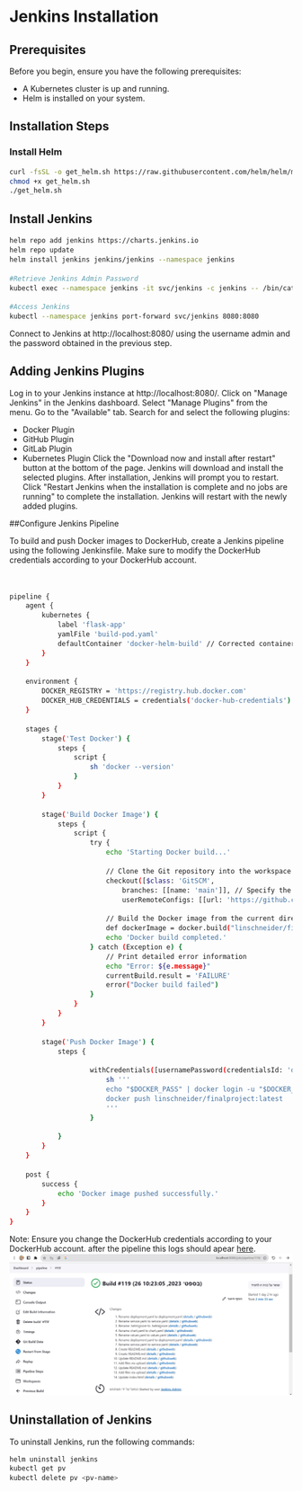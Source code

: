 # Jenkins Installation

## Prerequisites

Before you begin, ensure you have the following prerequisites:

- A Kubernetes cluster is up and running.
- Helm is installed on your system.

## Installation Steps

### Install Helm

```bash
curl -fsSL -o get_helm.sh https://raw.githubusercontent.com/helm/helm/master/scripts/get-helm-3
chmod +x get_helm.sh
./get_helm.sh

```

## Install Jenkins

```bash
helm repo add jenkins https://charts.jenkins.io
helm repo update
helm install jenkins jenkins/jenkins --namespace jenkins

#Retrieve Jenkins Admin Password
kubectl exec --namespace jenkins -it svc/jenkins -c jenkins -- /bin/cat /run/secrets/additional/chart-admin-password

#Access Jenkins
kubectl --namespace jenkins port-forward svc/jenkins 8080:8080
```

Connect to Jenkins at http://localhost:8080/ using the username admin and the password obtained in the previous step.

## Adding Jenkins Plugins
Log in to your Jenkins instance at http://localhost:8080/.
Click on "Manage Jenkins" in the Jenkins dashboard.
Select "Manage Plugins" from the menu.
Go to the "Available" tab.
Search for and select the following plugins:
- Docker Plugin
- GitHub Plugin
- GitLab Plugin
- Kubernetes Plugin
Click the "Download now and install after restart" button at the bottom of the page.
Jenkins will download and install the selected plugins. After installation, Jenkins will prompt you to restart. Click "Restart Jenkins when the installation is complete and no jobs are running" to complete the installation. Jenkins will restart with the newly added plugins.

##Configure Jenkins Pipeline

To build and push Docker images to DockerHub, create a Jenkins pipeline using the following Jenkinsfile. Make sure to modify the DockerHub credentials according to your DockerHub account.

```bash


pipeline {
    agent {
        kubernetes {
            label 'flask-app'
            yamlFile 'build-pod.yaml'
            defaultContainer 'docker-helm-build' // Corrected container name
        }
    }

    environment {
        DOCKER_REGISTRY = 'https://registry.hub.docker.com'
        DOCKER_HUB_CREDENTIALS = credentials('docker-hub-credentials') 
    }

    stages {
        stage('Test Docker') {
            steps {
                script {
                    sh 'docker --version'
                }
            }
        }

        stage('Build Docker Image') {
            steps {
                script {
                    try {
                        echo 'Starting Docker build...'
                        
                        // Clone the Git repository into the workspace
                        checkout([$class: 'GitSCM', 
                            branches: [[name: 'main']], // Specify the branch name
                            userRemoteConfigs: [[url: 'https://github.com/linschneider/finalproject.git']]]) // Update the repository URL
                        
                        // Build the Docker image from the current directory
                        def dockerImage = docker.build("linschneider/finalproject", "-f Dockerfile .")
                        echo 'Docker build completed.'
                    } catch (Exception e) {
                        // Print detailed error information
                        echo "Error: ${e.message}"
                        currentBuild.result = 'FAILURE'
                        error("Docker build failed")
                    }
                }
            }
        }

        stage('Push Docker Image') {
            steps {
             
                    withCredentials([usernamePassword(credentialsId: 'docker-hub-credentials', usernameVariable: 'DOCKER_USER', passwordVariable: 'DOCKER_PASS')]) {
                        sh '''
                        echo "$DOCKER_PASS" | docker login -u "$DOCKER_USER" --password-stdin
                        docker push linschneider/finalproject:latest
                        '''
                    }
                
            }
        }
    }

    post {
        success {
            echo 'Docker image pushed successfully.'
        }
    }
}

```

Note: Ensure you change the DockerHub credentials according to your DockerHub account.
after the pipeline this logs should apear [here](https://github.com/linschneider/finalproject/blob/main/JenkinsFileLogs).
![Description](jenkins.jpg)



## Uninstallation of Jenkins
To uninstall Jenkins, run the following commands:

```bash
helm uninstall jenkins
kubectl get pv
kubectl delete pv <pv-name>
```
